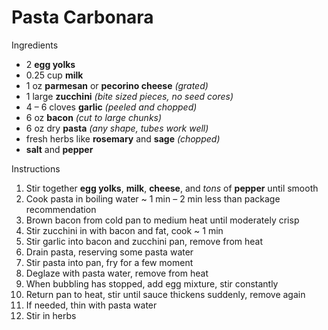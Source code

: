 # Pasta Carbonara

Ingredients

- 2 **egg yolks**
- 0.25 cup **milk**
- 1 oz **parmesan** or **pecorino cheese** *(grated)*
- 1 large **zucchini** *(bite sized pieces, no seed cores)*
- 4 – 6 cloves **garlic** *(peeled and chopped)*
- 6 oz **bacon** *(cut to large chunks)*
- 6 oz dry **pasta** *(any shape, tubes work well)*
- fresh herbs like **rosemary** and **sage** *(chopped)*
- **salt** and **pepper**

Instructions

1. Stir together **egg yolks**, **milk**, **cheese**, and *tons* of **pepper** until smooth
1. Cook pasta in boiling water ~ 1 min – 2 min less than package recommendation
1. Brown bacon from cold pan to medium heat until moderately crisp
1. Stir zucchini in with bacon and fat, cook ~ 1 min
1. Stir garlic into bacon and zucchini pan, remove from heat
1. Drain pasta, reserving some pasta water
1. Stir pasta into pan, fry for a few moment
1. Deglaze with pasta water, remove from heat
1. When bubbling has stopped, add egg mixture, stir constantly
1. Return pan to heat, stir until sauce thickens suddenly, remove again
1. If needed, thin with pasta water
1. Stir in herbs
